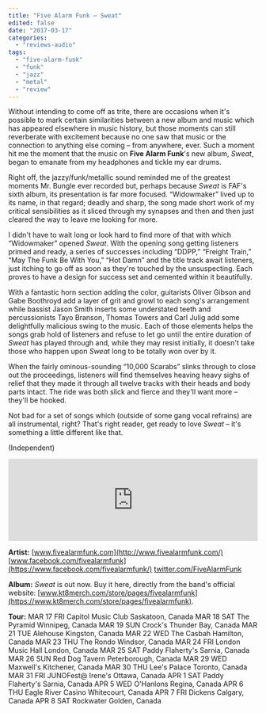 ```yaml
---
title: "Five Alarm Funk – Sweat"
edited: false
date: "2017-03-17"
categories:
  - "reviews-audio"
tags:
  - "five-alarm-funk"
  - "funk"
  - "jazz"
  - "metal"
  - "review"
---
```


Without intending to come off as trite, there are occasions when it's possible to mark certain similarities between a new album and music which has appeared elsewhere in music history, but those moments can still reverberate with excitement because no one saw that music or the connection to anything else coming – from anywhere, ever. Such a moment hit me the moment that the music on **Five Alarm Funk**'s new album, _Sweat_, began to emanate from my headphones and tickle my ear drums.

Right off, the jazzy/funk/metallic sound reminded me of the greatest moments Mr. Bungle ever recorded but, perhaps because _Sweat_ is FAF's sixth album, its presentation is far more focused. “Widowmaker” lived up to its name, in that regard; deadly and sharp, the song made short work of my critical sensibilities as it sliced through my synapses and then and then just cleared the way to leave me looking for more.

I didn't have to wait long or look hard to find more of that with which “Widowmaker” opened _Sweat_. With the opening song getting listeners primed and ready, a series of successes including “DDPP,” “Freight Train,” “May The Funk Be With You,” “Hot Damn” and the title track await listeners, just itching to go off as soon as they're touched by the unsuspecting. Each proves to have a design for success set and cemented within it beautifully.

With a fantastic horn section adding the color, guitarists Oliver Gibson and Gabe Boothroyd add a layer of grit and growl to each song's arrangement while bassist Jason Smith inserts some understated teeth and percussionists Tayo Branson, Thomas Towers and Carl Julig add some delightfully malicious swing to the music. Each of those elements helps the songs grab hold of listeners and refuse to let go until the entire duration of _Sweat_ has played through and, while they may resist initially, it doesn't take those who happen upon _Sweat_ long to be totally won over by it.

When the fairly ominous-sounding “10,000 Scarabs” slinks through to close out the proceedings, listeners will find themselves heaving heavy sighs of relief that they made it through all twelve tracks with their heads and body parts intact. The ride was both slick and fierce and they'll want more – they'll be hooked.

Not bad for a set of songs which (outside of some gang vocal refrains) are all instrumental, right? That's right reader, get ready to love _Sweat_ – it's something a little different like that.

(Independent)

<iframe src="https://w.soundcloud.com/player/?url=https%3A//api.soundcloud.com/tracks/303187154&amp;color=ff5500&amp;auto_play=false&amp;hide_related=false&amp;show_comments=true&amp;show_user=true&amp;show_reposts=false" width="100%" height="166" frameborder="no" scrolling="no"></iframe>

**Artist:** [www.fivealarmfunk.com](http://www.fivealarmfunk.com/) [www.facebook.com/fivealarmfunk](https://www.facebook.com/fivealarmfunk/) [twitter.com/FiveAlarmFunk](https://twitter.com/FiveAlarmFunk?ref_src=twsrc%5Egoogle%7Ctwcamp%5Eserp%7Ctwgr%5Eauthor)

**Album:** _Sweat_ is out now. Buy it here, directly from the band's official website: [www.kt8merch.com/store/pages/fivealarmfunk](https://www.kt8merch.com/store/pages/fivealarmfunk).

**Tour:** MAR 17 FRI Capitol Music Club Saskatoon, Canada MAR 18 SAT The Pyramid Winnipeg, Canada MAR 19 SUN Crock's Thunder Bay, Canada MAR 21 TUE Alehouse Kingston, Canada MAR 22 WED The Casbah Hamilton, Canada MAR 23 THU The Rondo Windsor, Canada MAR 24 FRI London Music Hall London, Canada MAR 25 SAT Paddy Flaherty's Sarnia, Canada MAR 26 SUN Red Dog Tavern Peterborough, Canada MAR 29 WED Maxwell's Kitchener, Canada MAR 30 THU Lee's Palace Toronto, Canada MAR 31 FRI JUNOFest@ Irene's Ottawa, Canada APR 1 SAT Paddy Flaherty's Sarnia, Canada APR 5 WED O'Hanlons Regina, Canada APR 6 THU Eagle River Casino Whitecourt, Canada APR 7 FRI Dickens Calgary, Canada APR 8 SAT Rockwater Golden, Canada
